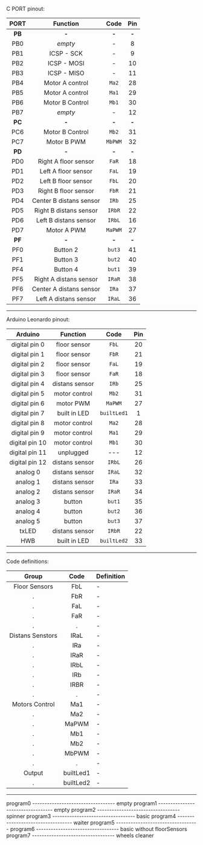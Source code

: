C PORT pinout:

| **PORT**|**Function**    			   | **Code** | **Pin** |
|:-------:|:----------------------:|:--------:|:-------:|
| **PB**  | **-** 		   			     |  **-**   | **-**   |
|	PB0     | *empty*		   			     |    -     |   8	 	  |
|	PB1     |	ICSP - SCK	   			   |	-	      |   9     |
|	PB2     |	ICSP - MOSI	   			   |	-	      |   10    |
|	PB3     |	ICSP - MISO	   			   |	-	      |   11    |
|	PB4     |	Motor A control 		   |  `Ma2`   |   28    |
|	PB5     |	Motor A control  		   |  `Ma1`   |   29    |
|	PB6     |	Motor B Control 		   |  `Mb1`	  |   30    |
|	PB7     |	*empty*	   	   			   |	-	      |   12    |
| **PC**  | **-** 		   			     |  **-**   | **-**   |
|	PC6     | Motor B Control 		   |  `Mb2`	  |   31    |
|	PC7     | Motor B PWM    			   |  `MbPWM` |   32    |
| **PD**  | **-** 		   			     |  **-**   | **-**   |
|   PD0   | Right A floor sensor 	 |  `FaR`	  |   18	  |
|   PD1   | Left A floor sensor    |  `FaL`	  |   19	  |
|   PD2   | Left B floor sensor 	 |  `FbL`	  |   20	  |
|   PD3   | Right B floor sensor 	 |  `FbR`	  |   21	  |
|   PD4   | Center B distans sensor|  `IRb`	  |   25	  |
|   PD5   | Right B distans sensor |  `IRbR`  |   22	  |
|   PD6   | Left B distans sensor  |  `IRbL`  |   16	  |
|   PD7   | Motor A PWM    			   |  `MaPWM` |   27	  |
| **PF**  | **-** 		   			     |  **-**   | **-**   |
| 	PF0   | Button 2       		     |  `but3`  |   41    |
| 	PF1   | Button 3       			   |  `but2`  |   40    |
| 	PF4   | Button 4       			   |  `but1`  |   39    |
| 	PF5   | Right A distans sensor |  `IRaR`  |   38    |
| 	PF6   | Center A distans sensor|  `IRa`	  |   37    |
| 	PF7   | Left A distans sensor  |  `IRaL`  |   36    |
-------------------------------------------------------------


Arduino Leonardo pinout:

| **Arduino**    | **Function**     | **Code** | **Pin** |
|:-------------: | :---------------:|:--------:| :------:|
| digital pin 0  | floor sensor  	  |  `FbL`   |	20     |
| digital pin 1  | floor sensor     |  `FbR`   |    21   |
| digital pin 2  | floor sensor  	  |  `FaL`   |	19	   |
| digital pin 3  | floor sensor  	  |  `FaR`   |	18	   |
| digital pin 4  | distans sensor	  |  `IRb`   |    25   |
| digital pin 5  | motor control	  |  `Mb2`   |	31     |
| digital pin 6  | motor PWM   		  |  `MaPWM` |    27   |
| digital pin 7  | built in LED  	  |`builtLed1`|    1   |
| digital pin 8  | motor control	  |  `Ma2`   |    28   |
| digital pin 9  | motor control	  |  `Ma1`   |    29   |
| digital pin 10 | motor control	  |  `Mb1`   |    30   |
| digital pin 11 | unplugged	  	  | 	---	   |    12   |
| digital pin 12 | distans sensor	  |  `IRbL`  |    26   |
|    analog 0    | distans sensor   |  `IRaL`  |    32   |
|    analog 1    | distans sensor	  |  `IRa`   |    33   |
|    analog 2    | distans sensor	  |  `IRaR`  |    34   |
|    analog 3    | button  		 	    |	 `but1`  |    35   |
|    analog 4    | button         	|  `but2`  |    36   |
|    analog 5    | button 			    |  `but3`  |    37   |
| 	 txLED 	     | distans sensor  	|  `IRbR`  |    22   |
| 	   HWB 	     | built in LED     |`builtLed2`|   33   |  
----------------------------------------------------------

Code definitions:

| 	**Group** 	 | **Code** |          **Definition**     	    |
|:--------------:|:--------:|				-					|
| Floor Sensors	 |   FbL	|				-					|
|		.		 |   FbR	|				-					|
|		.		 |   FaL	|				-					|
| 		.		 |   FaR	|				-					|
| 		.		 | 	 .      |				-					|
|Distans Senstors| IRaL	    |				-					|
| 		.		 |  IRa     |				-					|
| 		.		 |  IRaR    |				-					|
| 		.		 |  IRbL	|				-					|
| 		.		 |  IRb     |				-					|
| 		.		 |  IRBR    |				-					|
| 		.		 | 	.       |				-					|
|Motors Control	 | 	Ma1     |				-					|
|		.		 | 	Ma2     |				-					|
|		.		 |	MaPWM   | 				-					|
|		.		 |	Mb1     |				-					|
|		.		 |	Mb2	    | 				-					|
|		.		 |	MbPWM   | 				-					|
|		.		 |	.	    |				-					|
|	Output 		 |builtLed1 |				-					|
|		.		 |builtLed2 |				-					|
-----------------------------------------------------------------



program0 ---------------------------------- empty
program1 ---------------------------------- empty
program2 ---------------------------------- spinner
program3 ---------------------------------- basic
program4 ---------------------------------- waiter
program5 ----------------------------------
program6 ---------------------------------- basic without floorSensors
program7 ---------------------------------- wheels cleaner
